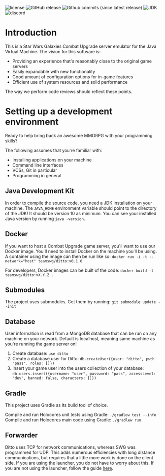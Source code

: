 ![license](https://img.shields.io/github/license/teamswg/ditto.svg)
![GitHub release](https://img.shields.io/github/release/teamswg/ditto.svg)
![Github commits (since latest release)](https://img.shields.io/github/commits-since/teamswg/ditto/latest.svg)
![JDK](https://img.shields.io/badge/JDK-10-blue.svg?longCache=true&style=flat)
![discord](https://img.shields.io/discord/465088685197623296.svg)

# Introduction #

This is a Star Wars Galaxies Combat Upgrade server emulator for the Java Virtual Machine.
The vision for this software is:

* Providing an experience that's reasonably close to the original game servers
* Easily expandable with new functionality
* Good amount of configuration options for in-game features
* Efficient use of system resources and solid performance

The way we perform code reviews should reflect these points.

# Setting up a development environment #

Ready to help bring back an awesome MMORPG with your programming skills?

The following assumes that you're familiar with:

* Installing applications on your machine
* Command line interfaces
* VCSs, Git in particular
* Programming in general

## Java Development Kit ##

In order to compile the source code, you need a JDK installation on your machine. The `JAVA_HOME` environment variable
should point to the directory of the JDK! It should be version 10 as minimum. You can see your installed Java version
by running `java -version`.

## Docker ##
If you want to host a Combat Upgrade game server, you'll want to use our Docker image. You'll need to install Docker
on the machine you'll be using. A container using the image can then be run like so:
`docker run -i -t --network="host" teamswg/ditto:v0.1.0`

For developers, Docker images can be built of the code: `docker build -t teamswg/ditto:vX.Y.Z .`

## Submodules ##

The project uses submodules. Get them by running: `git submodule update --init`

## Database ##

User information is read from a MongoDB database that can be run on any machine on your network. Default is localhost,
meaning same machine as you're running the game server on!

1. Create database: `use ditto`
2. Create a database user for Ditto: `db.createUser({user: "ditto", pwd: "pass", roles: []})`
3. Insert your game user into the users collection of your database: `db.users.insert({username: "user", password: "pass", accessLevel: "dev", banned: false, characters: []})`

## Gradle ##

This project uses Gradle as its build tool of choice.

Compile and run Holocores unit tests using Gradle: `./gradlew test --info`
Compile and run Holocores main code using Gradle: `./gradlew run`

## Forwarder ##

Ditto uses TCP for network communications, whereas SWG was programmed for UDP.  This adds numerous efficiencies with
long distance communications, but requires that a little more work is done on the client side.  If you are using the
launcher, you do not have to worry about this.  If you are not using the launcher, follow the guide
[here](https://bitbucket.org/projectswg/forwarder).
